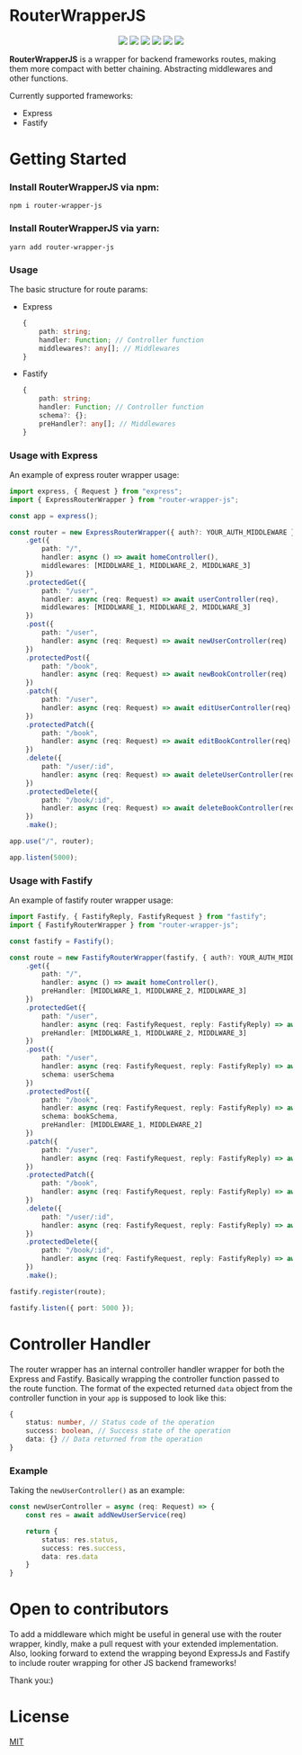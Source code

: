 # RouterWrapperJS
<p align="center">
  <img src="https://img.shields.io/github/package-json/v/islamaf/router-wrapper-js">
  <img src="https://img.shields.io/librariesio/release/npm/router-wrapper-js">
  <img src="https://img.shields.io/npm/dm/router-wrapper-js">
  <img src="https://img.shields.io/github/license/islamaf/router-wrapper-js">
  <img src="https://img.shields.io/github/contributors/islamaf/router-wrapper-js">
  <img src="https://img.shields.io/github/last-commit/islamaf/router-wrapper-js">
</p>

**RouterWrapperJS** is a wrapper for backend frameworks routes, making them more compact with better chaining. Abstracting middlewares and other functions.

Currently supported frameworks:
* Express
* Fastify

# Getting Started
### Install RouterWrapperJS via npm:
```shell
npm i router-wrapper-js
```
### Install RouterWrapperJS via yarn:
```shell
yarn add router-wrapper-js
```

### Usage
The basic structure for route params:
* Express
    ```ts
    {
        path: string;
        handler: Function; // Controller function
        middlewares?: any[]; // Middlewares
    }
    ```
* Fastify
    ```ts
    {
        path: string;
        handler: Function; // Controller function
        schema?: {};
        preHandler?: any[]; // Middlewares
    }
    ```

### Usage with Express
An example of express router wrapper usage:
```ts
import express, { Request } from "express";
import { ExpressRouterWrapper } from "router-wrapper-js";

const app = express();

const router = new ExpressRouterWrapper({ auth?: YOUR_AUTH_MIDDLEWARE })
    .get({
        path: "/", 
        handler: async () => await homeController(),
        middlewares: [MIDDLWARE_1, MIDDLWARE_2, MIDDLWARE_3]
    })
    .protectedGet({
        path: "/user", 
        handler: async (req: Request) => await userController(req),
        middlewares: [MIDDLWARE_1, MIDDLWARE_2, MIDDLWARE_3]
    })
    .post({
        path: "/user", 
        handler: async (req: Request) => await newUserController(req)
    })
    .protectedPost({
        path: "/book", 
        handler: async (req: Request) => await newBookController(req)
    })
    .patch({
        path: "/user", 
        handler: async (req: Request) => await editUserController(req)
    })
    .protectedPatch({
        path: "/book", 
        handler: async (req: Request) => await editBookController(req)
    })
    .delete({
        path: "/user/:id", 
        handler: async (req: Request) => await deleteUserController(req)        
    })
    .protectedDelete({
        path: "/book/:id", 
        handler: async (req: Request) => await deleteBookController(req)
    })
    .make();

app.use("/", router);

app.listen(5000);
```

### Usage with Fastify
An example of fastify router wrapper usage:
```ts
import Fastify, { FastifyReply, FastifyRequest } from "fastify";
import { FastifyRouterWrapper } from "router-wrapper-js";

const fastify = Fastify();

const route = new FastifyRouterWrapper(fastify, { auth?: YOUR_AUTH_MIDDLEWARE })
    .get({
        path: "/", 
        handler: async () => await homeController(),
        preHandler: [MIDDLWARE_1, MIDDLWARE_2, MIDDLWARE_3]
    })
    .protectedGet({
        path: "/user", 
        handler: async (req: FastifyRequest, reply: FastifyReply) => await userController(req),
        preHandler: [MIDDLWARE_1, MIDDLWARE_2, MIDDLWARE_3]
    })
    .post({
        path: "/user", 
        handler: async (req: FastifyRequest, reply: FastifyReply) => await newUserController(req),
        schema: userSchema
    })
    .protectedPost({
        path: "/book", 
        handler: async (req: FastifyRequest, reply: FastifyReply) => await newBookController(req),
        schema: bookSchema,
        preHandler: [MIDDLEWARE_1, MIDDLEWARE_2]
    })
    .patch({
        path: "/user", 
        handler: async (req: FastifyRequest, reply: FastifyReply) => await editUserController(req)
    })
    .protectedPatch({
        path: "/book", 
        handler: async (req: FastifyRequest, reply: FastifyReply) => await editBookController(req)
    })
    .delete({
        path: "/user/:id", 
        handler: async (req: FastifyRequest, reply: FastifyReply) => await deleteUserController(req)        
    })
    .protectedDelete({
        path: "/book/:id", 
        handler: async (req: FastifyRequest, reply: FastifyReply) => await deleteBookController(req)
    })
    .make();

fastify.register(route);

fastify.listen({ port: 5000 });
```

# Controller Handler
The router wrapper has an internal controller handler wrapper for both the Express and Fastify. Basically wrapping the controller function passed to the route function. The format of the expected returned ```data``` object from the controller function in your ```app``` is supposed to look like this:
```ts
{
    status: number, // Status code of the operation
    success: boolean, // Success state of the operation
    data: {} // Data returned from the operation
}
```

### Example
Taking the ```newUserController()``` as an example:
```ts
const newUserController = async (req: Request) => {
    const res = await addNewUserService(req)

    return {
        status: res.status,
        success: res.success,
        data: res.data
    }
}
```

# Open to contributors
To add a middleware which might be useful in general use with the router wrapper, kindly, make a pull request with your extended implementation.  
Also, looking forward to extend the wrapping beyond ExpressJs and Fastify to include router wrapping for other JS backend frameworks!

Thank you:)

# License
[MIT](LICENSE)